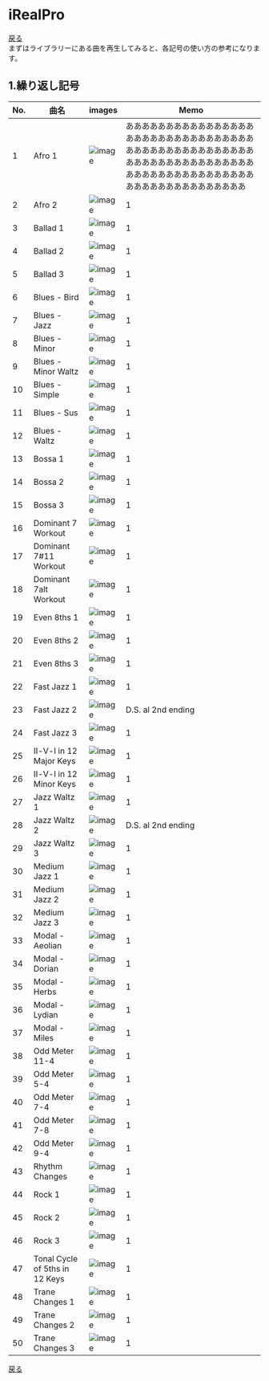 # iRealPro
[戻る](./README.md)  
まずはライブラリーにある曲を再生してみると、各記号の使い方の参考になります。

## 1.繰り返し記号
|No.|曲名|images|Memo|
|---|---|---|---|
|1|Afro 1|<img src="images/01.png" alt="image">|あああああああああああああああああああああああああああああああああああああああああああああああああああああああああああああああああああああああああああああああああああああああああああああああ|
|2|Afro 2|<img src="images/02.png" alt="image">|1|
|3|Ballad 1|<img src="images/03.png" alt="image">|1|
|4|Ballad 2|<img src="images/04.png" alt="image">|1|
|5|Ballad 3|<img src="images/05.png" alt="image">|1|
|6|Blues - Bird|<img src="images/06.png" alt="image">|1|
|7|Blues - Jazz|<img src="images/07.png" alt="image">|1|
|8|Blues - Minor|<img src="images/08.png" alt="image">|1|
|9|Blues - Minor Waltz|<img src="images/09.png" alt="image">|1|
|10|Blues - Simple|<img src="images/10.png" alt="image">|1|
|11|Blues - Sus|<img src="images/11.png" alt="image">|1|
|12|Blues - Waltz|<img src="images/12.png" alt="image">|1|
|13|Bossa 1|<img src="images/13.png" alt="image">|1|
|14|Bossa 2|<img src="images/14.png" alt="image">|1|
|15|Bossa 3|<img src="images/15.png" alt="image">|1|
|16|Dominant 7 Workout|<img src="images/16.png" alt="image">|1|
|17|Dominant 7#11 Workout|<img src="images/17.png" alt="image">|1|
|18|Dominant 7alt Workout|<img src="images/18.png" alt="image">|1|
|19|Even 8ths 1|<img src="images/19.png" alt="image">|1|
|20|Even 8ths 2|<img src="images/20.png" alt="image">|1|
|21|Even 8ths 3|<img src="images/21.png" alt="image">|1|
|22|Fast Jazz 1|<img src="images/22.png" alt="image">|1|
|23|Fast Jazz 2|<img src="images/23.png" alt="image">|D.S. al 2nd ending|
|24|Fast Jazz 3|<img src="images/24.png" alt="image">|1|
|25|Ⅱ-Ⅴ-Ⅰ in 12 Major Keys|<img src="images/25.png" alt="image">|1|
|26|Ⅱ-Ⅴ-Ⅰ in 12 Minor Keys|<img src="images/26.png" alt="image">|1|
|27|Jazz Waltz 1|<img src="images/27.png" alt="image">|1|
|28|Jazz Waltz 2|<img src="images/28.png" alt="image">|D.S. al 2nd ending|
|29|Jazz Waltz 3|<img src="images/29.png" alt="image">|1|
|30|Medium Jazz 1|<img src="images/30.png" alt="image">|1|
|31|Medium Jazz 2|<img src="images/31.png" alt="image">|1|
|32|Medium Jazz 3|<img src="images/32.png" alt="image">|1|
|33|Modal - Aeolian|<img src="images/33.png" alt="image">|1|
|34|Modal - Dorian|<img src="images/34.png" alt="image">|1|
|35|Modal - Herbs|<img src="images/35.png" alt="image">|1|
|36|Modal - Lydian|<img src="images/36.png" alt="image">|1|
|37|Modal - Miles|<img src="images/37.png" alt="image">|1|
|38|Odd Meter 11-4|<img src="images/38.png" alt="image">|1|
|39|Odd Meter 5-4|<img src="images/39.png" alt="image">|1|
|40|Odd Meter 7-4|<img src="images/40.png" alt="image">|1|
|41|Odd Meter 7-8|<img src="images/41.png" alt="image">|1|
|42|Odd Meter 9-4|<img src="images/42.png" alt="image">|1|
|43|Rhythm Changes|<img src="images/43.png" alt="image">|1|
|44|Rock 1|<img src="images/44.png" alt="image">|1|
|45|Rock 2|<img src="images/45.png" alt="image">|1|
|46|Rock 3|<img src="images/46.png" alt="image">|1|
|47|Tonal Cycle of 5ths in 12 Keys|<img src="images/47.png" alt="image">|1|
|48|Trane Changes 1|<img src="images/48.png" alt="image">|1|
|49|Trane Changes 2|<img src="images/49.png" alt="image">|1|
|50|Trane Changes 3|<img src="images/50.png" alt="image">|1|

[戻る](./README.md)  